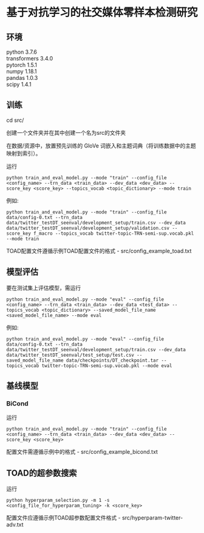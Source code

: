 # 基于对抗学习的社交媒体零样本检测研究

## 环境
python 3.7.6 <br/>
transformers 3.4.0 <br/>
pytorch 1.5.1 <br/>
numpy 1.18.1 <br/>
pandas 1.0.3 <br/>
scipy 1.4.1


## 训练
cd src/ 

创建一个文件夹并在其中创建一个名为src的文件夹

在数据/资源中，放置预先训练的 GloVe 词嵌入和主题词典（将训练数据中的主题映射到索引）。

运行 
```angular2html
python train_and_eval_model.py --mode "train" --config_file <config_name> --trn_data <train_data> --dev_data <dev_data> --score_key <score_key> --topics_vocab <topic_dictionary> --mode train 
```
例如:
```angular2html
python train_and_eval_model.py --mode "train" --config_file data/config-0.txt --trn_data data/twitter_testDT_seenval/development_setup/train.csv --dev_data data/twitter_testDT_seenval/development_setup/validation.csv --score_key f_macro --topics_vocab twitter-topic-TRN-semi-sup.vocab.pkl --mode train 
```

TOAD配置文件遵循示例TOAD配置文件的格式 - src/config_example_toad.txt

## 模型评估
要在测试集上评估模型，需运行
```angular2html
python train_and_eval_model.py --mode "eval" --config_file <config_name> --trn_data <train_data> --dev_data <test_data> --topics_vocab <topic_dictionary> --saved_model_file_name <saved_model_file_name> --mode eval 
```

例如:
```angular2html
python train_and_eval_model.py --mode "eval" --config_file data/config-0.txt --trn_data data/twitter_testDT_seenval/development_setup/train.csv --dev_data data/twitter_testDT_seenval/test_setup/test.csv --saved_model_file_name data/checkpoints/DT_checkpoint.tar --topics_vocab twitter-topic-TRN-semi-sup.vocab.pkl --mode eval 
```

## 基线模型
### BiCond
运行
```angular2html
python train_and_eval_model.py --mode "train" --config_file <config_name> --trn_data <train_data> --dev_data <dev_data> --score_key <score_key>
```

配置文件需遵循示例中的格式 - src/config_example_bicond.txt

## TOAD的超参数搜索
运行
```angular2html
python hyperparam_selection.py -m 1 -s <config_file_for_hyperparam_tuning> -k <score_key>
```

配置文件应遵循示例TOAD超参数配置文件格式 -  src/hyperparam-twitter-adv.txt



